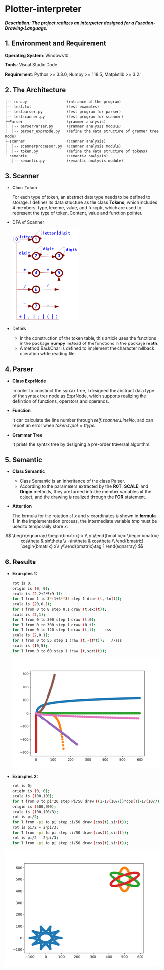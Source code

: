 # Plotter-interpreter
***Description: The project realizes an interpreter designed for a Function-Drawing-Language.***

## 1. Environment and Requirement

**Operating System**: Windows10

**Tools**: Visual Studio Code

**Requirement**: Python >= 3.8.0, Numpy >= 1.18.5, Matplotlib >= 3.2.1

## 2. The Architecture

```
│-- run.py                  (entrance of the program)
│-- test.txt		        (test examples)
│-- testparser.py           (test program for parser)
│-- testscanner.py          (test program for scanner)
├─Parser				    (grammer analysis)
│  │-- parserParser.py      (grammer analysis module)
│  │-- parser_exprnode.py   (define the data structure of grammer tree node)
├─scanner                   (scanner analysis)
│  │-- scannerprocessor.py  (scanner analysis module)
│  │-- token.py			    (define the data structure of tokens)
└─semantic		            (semantic analysis)
   │-- semantic.py          (semantic analysis module)
```

## 3. Scanner

+ Class Token

  For each type of token, an abstract data type needs to be defined to storage. I defines its data structure as the class **Tokens**, which includes 4 members: type, lexeme, value, and funcptr, which are used to represent the type of token, Content, value and function pointer.

+ DFA of Scanner

  <img src="image\1.png" alt="1" style="zoom:35%;" />

+ Details 

  * In the construction of the token table, this article uses the functions in the package **numpy** instead of the functions in the package **math**.
  * A method BackChar is defined to implement the character rollback operation while reading file.


## 4. Parser

+ **Class ExprNode**

  In order to construct the syntax tree, I designed the abstract data type of the syntax tree node as ExprNode, which supports realizing the definition of functions, operators and operands.

+ **Function**

  It can calculate the line number through $self.scanner.LineNo$, and can report an error when $token.type != ttype$.

+ **Grammar Tree**

  It prints the syntax tree by designing a pre-order traversal algorithm.

## 5. Semantic

+ **Class Semantic**
  * Class Semantic is an inheritance of the class Parser.
  * According to the parameters extracted by the **ROT**, **SCALE**, and **Origin** methods, they are turned into the member variables of the object, and the drawing is realized through the **FOR** statement.

+ **Attention**

  The formula for the rotation of $x$ and $y$ coordinates is shown in **formula 1**. In the implementation process, the intermediate variable $tmp$ must be used to temporarily store $x$.			

$$
\begin{eqnarray}
\begin{bmatrix} x'\\ y'\\\end{bmatrix}=
\begin{bmatrix}   cos\theta & sin\theta \\  -sin\theta & cos\theta \\     \end{bmatrix}
\begin{bmatrix} x\\ y\\\end{bmatrix}\tag 1
\end{eqnarray}
$$

## 6. Results

+ **Examples 1:**

  ```bash
  rot is 0;
  origin is (0, 0);
  scale is (2,2+2*5+9-1);
  for T from 1 to 3*(1+3**3) step 1 draw (t,-ln(t));
  scale is (20,0.1);
  for T from 0 to 8 step 0.1 draw (t,exp(t));
  scale is (2,1);
  for T from 0 to 300 step 1 draw (t,0);
  for T from 0 to 300 step 1 draw (0,t);
  for T from 0 to 120 step 1 draw (t,t);  --sss
  scale is (2,0.1);
  for T from 0 to 55 step 1 draw (t,-(t*t));   //sss
  scale is (10,5);
  for T from 0 to 60 step 1 draw (t,sqrt(t));
  ```

  <img src="image\Figure_1.svg" alt="Figure_1" style="zoom:67%;" />

+ **Examples 2:**

  ```bash
  rot is 0;
  origin is (0, 0);
  scale is (100,100);
  for t from 0 to pi*20 step Pi/50 draw ((1-1/(10/7))*cos(T)+1/(10/7)*cos(-T*(((10/7)-1))), (1-1/(10/7))*sin(T)+1/(10/7)*sin(-T*((10/7)-1)));
  origin is (500,500);
  scale is (100,100/3);
  rot is pi/2;
  for T from -pi to pi step pi/50 draw (cos(t),sin(t));
  rot is pi/2 + 2*pi/3;
  for T from -pi to pi step pi/50 draw (cos(t),sin(t));
  rot is pi/2 - 2*pi/3;
  for T from -pi to pi step pi/50 draw (cos(t),sin(t));
  ```

<img src="image\Figure_2.svg" alt="Figure_2" style="zoom:67%;" />